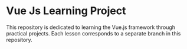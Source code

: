 <h1>Vue Js Learning Project </h1>
<span> This repository is dedicated to learning the Vue.js framework through practical projects. </span>
<span>Each lesson corresponds to a separate branch in this repository.</span>
